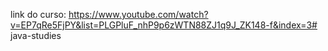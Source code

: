 link do curso: https://www.youtube.com/watch?v=EP7qRe5FjPY&list=PLGPluF_nhP9p6zWTN88ZJ1q9J_ZK148-f&index=3#   j a v a - s t u d i e s  
 